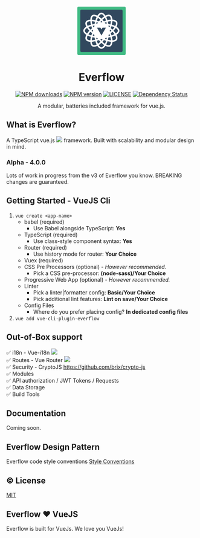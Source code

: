 <p align="center"><img width="128px" height="128px" src="./assets/everflow-logo.png" alt="Everflow Logo"></p>
<h1 align="center">Everflow</h1>
<p align="center">
    <a href="https://www.npmjs.com/package/everflow"><img src="https://img.shields.io/npm/dm/everflow.svg" alt="NPM downloads"></a>
    <a href="https://www.npmjs.com/package/everflow"><img src="https://img.shields.io/npm/v/everflow.svg" alt="NPM version"></a>
    <a href="https://github.com/AtomHash/everflow/blob/master/LICENSE"><img src="https://img.shields.io/npm/l/everflow.svg" alt="LICENSE"></a>
    <a href="https://david-dm.org/AtomHash/everflow"><img src="https://david-dm.org/AtomHash/everflow.svg" alt="Dependency Status"></a>
</p>

<p align="center">A modular, batteries included framework for vue.js.</p>


## What is Everflow?
A TypeScript vue.js <a href="https://vuejs.org" target="_blank"><img width="20" src="https://vuejs.org/images/logo.png"></a> framework. Built with scalability and modular design in mind.

### Alpha - 4.0.0
Lots of work in progress from the v3 of Everflow you know. BREAKING changes are guaranteed.

## Getting Started - VueJS Cli
1. `vue create <app-name>`
    - babel (required)
        - Use Babel alongside TypeScript: **Yes**
    - TypeScript (required)
        - Use class-style component syntax: **Yes**
    - Router  (required)
        - Use history mode for router: **Your Choice**
    - Vuex (required)
    - CSS Pre Processors (optional) - *However recommended.*
        - Pick a CSS pre-processor: **(node-sass)/Your Choice**
    - Progressive Web App (optional) - *However recommended.*
    - Linter
        - Pick a linter|formatter config: **Basic/Your Choice**
        - Pick additional lint features: **Lint on save/Your Choice**
    - Config Files
        - Where do you prefer placing config? **In dedicated config files**
2. `vue add vue-cli-plugin-everflow`

## Out-of-Box support

:white_check_mark: i18n - Vue-i18n <a href="https://kazupon.github.io/vue-i18n/" target="_blank"><img width="24" src="https://raw.githubusercontent.com/kazupon/vue-i18n/v8.x/assets/vue-i18n-logo.png"></a></br>
:white_check_mark: Routes - Vue Router <a href="https://router.vuejs.org/" target="_blank"><img width="24" src="https://vuejs.org/images/logo.png"></a></br>
:white_check_mark: Security - CryptoJS <a href="https://router.vuejs.org/" target="_blank">https://github.com/brix/crypto-js</a></br>
:white_check_mark: Modules</br>
:white_check_mark: API authorization / JWT Tokens / Requests</br>
:white_check_mark: Data Storage</br>
:white_check_mark: Build Tools</br>

## Documentation
Coming soon.

## Everflow Design Pattern
Everflow code style conventions
[Style Conventions](https://github.com/AtomHash/everflow-design-pattern)

## :copyright: License
[MIT](http://opensource.org/licenses/MIT)

## Everflow ❤ VueJS
Everflow is built for VueJs. We love you VueJs!
